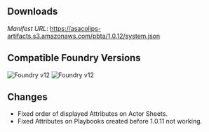 ## Downloads
_Manifest URL_: https://asacolips-artifacts.s3.amazonaws.com/pbta/1.0.12/system.json

## Compatible Foundry Versions
![Foundry v12](https://img.shields.io/badge/Foundry-v12-green) ![Foundry v12](https://img.shields.io/badge/Foundry-v12-orange)

## Changes
- Fixed order of displayed Attributes on Actor Sheets.
- Fixed Attributes on Playbooks created before 1.0.11 not working.